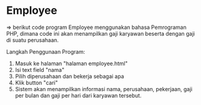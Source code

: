 # Employee
=> berikut code program Employee menggunakan bahasa Pemrograman PHP, dimana code ini akan menampilkan gaji karyawan beserta dengan gaji di suatu perusahaan.

Langkah Penggunaan Program:
1. Masuk ke halaman "halaman employee.html"
2. Isi text field "nama"
3. Pilih diperusahaan dan bekerja sebagai apa
4. Klik button "cari"
5. Sistem akan menampilkan informasi nama, perusahaan, pekerjaan, gaji per bulan dan gaji per hari dari karyawan tersebut.
